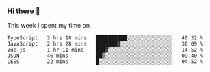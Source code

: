 ### Hi there 👋

<!--
**qiruohan/qiruohan** is a ✨ _special_ ✨ repository because its `README.md` (this file) appears on your GitHub profile.

Here are some ideas to get you started:

- 🔭 I’m currently working on ...
- 🌱 I’m currently learning ...
- 👯 I’m looking to collaborate on ...
- 🤔 I’m looking for help with ...
- 💬 Ask me about ...
- 📫 How to reach me: ...
- 😄 Pronouns: ...
- ⚡ Fun fact: ...
-->

This week I spent my time on 
<!--START_SECTION:waka-->
```text
TypeScript   3 hrs 18 mins   ██████████░░░░░░░░░░░░░░░   40.32 % 
JavaScript   2 hrs 28 mins   ███████▓░░░░░░░░░░░░░░░░░   30.09 % 
Vue.js       1 hr 11 mins    ███▓░░░░░░░░░░░░░░░░░░░░░   14.52 % 
JSON         46 mins         ██▒░░░░░░░░░░░░░░░░░░░░░░   09.40 % 
LESS         22 mins         █░░░░░░░░░░░░░░░░░░░░░░░░   04.52 % 
```
<!--END_SECTION:waka-->
